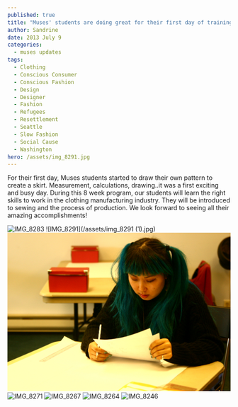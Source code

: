 ```yaml
---
published: true
title: "Muses' students are doing great for their first day of training"
author: Sandrine
date: 2013 July 9
categories:
  - muses updates
tags:
  - Clothing
  - Conscious Consumer
  - Conscious Fashion
  - Design
  - Designer
  - Fashion
  - Refugees
  - Resettlement
  - Seattle
  - Slow Fashion
  - Social Cause
  - Washington
hero: /assets/img_8291.jpg
---
```

For their first day, Muses students started to draw their own pattern to create a skirt. Measurement, calculations, drawing..it was a first exciting and busy day. During this 8 week program, our students will learn the right skills to work in the clothing manufacturing industry. They will be introduced to sewing and the process of production. We look forward to seeing all their amazing accomplishments!

![IMG_8283](/assets/img_82831.jpg?w=470)
![IMG_8291](/assets/img_8291 (1).jpg)
![IMG_8287](/assets/img_8287.jpg?w=470)
![IMG_8271](/assets/img_8271.jpg?w=470)
![IMG_8267](/assets/img_8267.jpg?w=470)
![IMG_8264](/assets/img_8264.jpg?w=470)
![IMG_8246](/assets/img_8246.jpg?w=470)